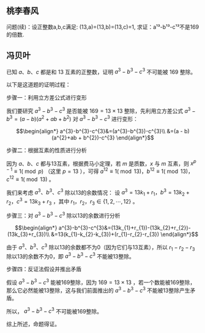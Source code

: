 ## 桃李春风

问题(续)：设正整数a,b,c满足:
(13,a)=(13,b)=(13,c)=1,
求证：a¹³-b¹³-c¹³不是169的倍数.

## 冯贝叶

已知 $a、b、c$ 都是和 13 互素的正整数，证明 $a^3-b^3- c^3$ 不可能被 169 整除。

以下是这道题的证明过程：
 
步骤一：利用立方差公式进行变形
 
我们要研究 $a^{3}-b^{3}-c^{3}$ 是否能被 $169 = 13\times13$ 整除，先利用立方差公式 $a^{3} - b^{3}=(a - b)(a^{2}+ab + b^{2})$ 对 $a^{3}-b^{3}-c^{3}$ 进行变形：
 
```math
\begin{align*}
a^{3}-b^{3}-c^{3}&=(a^{3}-b^{3})-c^{3}\\
&=(a - b)(a^{2}+ab + b^{2})-c^{3}
\end{align*}
```
 
步骤二：根据互素的性质进行分析
 
因为 $a、b、c$ 都与13互素，根据费马小定理，若 $m$ 是质数，$x$ 与 $m$ 互素，则 $x^{p - 1}\equiv1(\bmod p)$ （这里 $p = 13$ ），可得 $a^{12}\equiv1(\bmod 13)，b^{12}\equiv1(\bmod 13)，c^{12}\equiv1(\bmod 13)$ 。
 
我们来考虑 $a^{3}、b^{3}、c^{3}$ 除以13的余数情况：
设 $a^{3}=13k_{1}+r_{1}，b^{3}=13k_{2}+r_{2}，c^{3}=13k_{3}+r_{3}$ ，其中 $r_{1}，r_{2}，r_{3}\in\{1,2,\cdots,12\}$ 。
 
步骤三：对 $a^{3}-b^{3}-c^{3}$ 除以13的余数进行分析
 
```math
\begin{align*}
a^{3}-b^{3}-c^{3}&=(13k_{1}+r_{1})-(13k_{2}+r_{2})-(13k_{3}+r_{3})\\
&=13(k_{1}-k_{2}-k_{3})+(r_{1}-r_{2}-r_{3})
\end{align*}
```
 
由于 $a^{3}、b^{3}、c^{3}$ 除以13的余数都不为0（因为它们与13互素），所以 $r_{1}-r_{2}-r_{3}$ 除以13的余数不为0，即 $a^{3}-b^{3}-c^{3}$ 不能被13整除。
 
步骤四：反证法假设并推出矛盾
 
假设 $a^{3}-b^{3}-c^{3}$ 能被169整除，因为 $169 = 13\times13$ ，若一个数能被169整除，那么它必然能被13整除，这与我们前面推出的 $a^{3}-b^{3}-c^{3}$ 不能被13整除产生矛盾。
 
所以， $a^{3}-b^{3}-c^{3}$ 不可能被169整除。
 
综上所述，命题得证。
